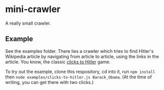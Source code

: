 # mini-crawler
A really small crawler.

## Example
See the examples folder.
There lies a crawler which tries to find Hitler's Wikipedia article
by navigating from article to article, using the links in the article.
You know, the classic [clicks to Hitler](https://en.wikipedia.org/wiki/Wikipedia:Wiki_Game) game.

To try out the example,
clone this respository,
cd into it,
run `npm install` then `node examples/clicks-to-hitler.js Barack_Obama`.
(At the time of writing, you can get there with two clicks.)